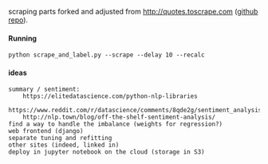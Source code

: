scraping parts forked and adjusted from http://quotes.toscrape.com ([github repo](https://github.com/scrapinghub/spidyquotes)).


#### Running

    python scrape_and_label.py --scrape --delay 10 --recalc


#### ideas
    summary / sentiment:
        https://elitedatascience.com/python-nlp-libraries
        https://www.reddit.com/r/datascience/comments/8qde2g/sentiment_analysis_in_python_any_pretrained_models/
        http://nlp.town/blog/off-the-shelf-sentiment-analysis/        
    find a way to handle the imbalance (weights for regression?)
    web frontend (django)
    separate tuning and refitting
    other sites (indeed, linked in)
    deploy in jupyter notebook on the cloud (storage in S3)
